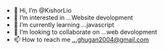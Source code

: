 - 👋 Hi, I’m @KishorLio
- 👀 I’m interested in ...Website devolopment
- 🌱 I’m currently learning ...javascript
- 💞️ I’m looking to collaborate on ...web devolopment
- 📫 How to reach me ...ghugan2004@gmail.com

<!---
KishorLio/KishorLio is a ✨ special ✨ repository because its `README.md` (this file) appears on your GitHub profile.
You can click the Preview link to take a look at your changes.
--->
